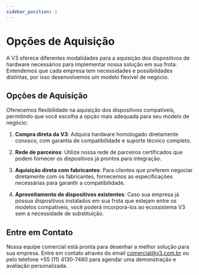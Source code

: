 ```yaml
---
sidebar_position: 2
---
```


# Opções de Aquisição

A V3 oferece diferentes modalidades para a aquisição dos dispositivos de hardware necessários para implementar nossa solução em sua frota. Entendemos que cada empresa tem necessidades e possibilidades distintas, por isso desenvolvemos um modelo flexível de negócio.

## Opções de Aquisição

Oferecemos flexibilidade na aquisição dos dispositivos compatíveis, permitindo que você escolha a opção mais adequada para seu modelo de negócio:

1. **Compra direta da V3**: Adquira hardware homologado diretamente conosco, com garantia de compatibilidade e suporte técnico completo.

2. **Rede de parceiros**: Utilize nossa rede de parceiros certificados que podem fornecer os dispositivos já prontos para integração.

3. **Aquisição direta com fabricantes**: Para clientes que preferem negociar diretamente com os fabricantes, fornecemos as especificações necessárias para garantir a compatibilidade.

4. **Aproveitamento de dispositivos existentes**: Caso sua empresa já possua dispositivos instalados em sua frota que estejam entre os modelos compatíveis, você poderá incorporá-los ao ecossistema V3 sem a necessidade de substituição.

## Entre em Contato

Nossa equipe comercial está pronta para desenhar a melhor solução para sua empresa. Entre em contato através do email comercial@v3.com.br ou pelo telefone +55 (11) 4130-7480 para agendar uma demonstração e avaliação personalizada.